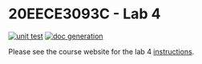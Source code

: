 # 20EECE3093C - Lab 4

[![unit test](https://github.com/ESPR3SS0/lab-4-ESPR3SS0/actions/workflows/ci-pytest.yaml/badge.svg?event=push)](https://github.com/ESPR3SS0/lab-4-ESPR3SS0/actions/workflows/ci-pytest.yaml)
[![doc generation](https://github.com/ESPR3SS0/lab-4-ESPR3SS0/actions/workflows/ci-sphinx.yaml/badge.svg?event=push)](https://github.com/ESPR3SS0/lab-4-ESPR3SS0/actions/workflows/ci-sphinx.yaml)

Please see the course website for the lab 4 [instructions](https://20eece3093c-24ss.github.io/graded_artifacts/lab_assignments/lab_4.html).
